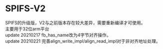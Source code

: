 # SPIFS-V2
 SPIFS的升级版，V2与之前版本存在较大差异，需要重新编译才可使用。<br/>
 主要用于32位arm平台<br/>
 update 20210217 fb_has_name改为4字节对齐操作。<br/>
 update 20210221 完善align_write_impl/align_read_impl对于非对齐地址处理。<br/>